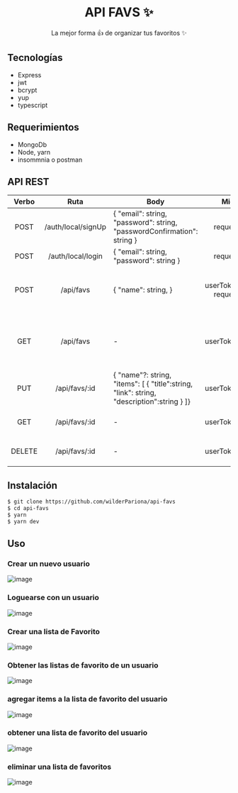 <h1 align="center">API FAVS ✨ </h1>

<p align="center">La mejor forma 👍 de organizar tus favoritos ✨</p>

## Tecnologías

- Express
- jwt
- bcrypt
- yup
- typescript

## Requerimientos

- MongoDb
- Node, yarn
- insommnia o postman

## API REST

| **Verbo** 	|      **Ruta**      	| **Body**                                                                                              	|               **Middlewares**               	|                   **Descipción**                   	|
|:---------:	|:------------------:	|-------------------------------------------------------------------------------------------------------	|:-------------------------------------------:	|:--------------------------------------------------:	|
|    POST   	| /auth/local/signUp 	| { "email": string, "password": string, "passwordConfirmation": string }                               	|              requestValidator()             	|               Crear un nuevo usuario               	|
|    POST   	|  /auth/local/login 	| { "email": string, "password": string }                                                               	|              requestValidator()             	|                Loguear a un usuario                	|
|    POST   	|      /api/favs     	| { "name": string, }                                                                                   	| userTokenVerification()  requestValidator() 	|     Crear una Lista de favoritos con un nombre     	|
|    GET    	|      /api/favs     	|                                                   -                                                   	|           userTokenVerification()           	| Obtener todas las lista de favoritos de un usuario 	|
|    PUT    	|    /api/favs/:id   	| { "name"?: string, "items": [    {    "title":string,    "link": string,    "description":string } ]} 	|           userTokenVerification()           	|     Actualizar y Agregar una lista de favoritos    	|
|    GET    	|    /api/favs/:id   	|                                                   -                                                   	|           userTokenVerification()           	|           obtener un favorito por el id.           	|
|   DELETE  	|    /api/favs/:id   	|                                                   -                                                   	|           userTokenVerification()           	|           Eliminar una lista de favoritos          	|

## Instalación

```sh
$ git clone https://github.com/wilderPariona/api-favs
$ cd api-favs
$ yarn
$ yarn dev
```

## Uso

### Crear un nuevo usuario

![image](https://user-images.githubusercontent.com/46570334/164751673-35c7e9a3-673b-4241-9218-b553c67ec7de.png)


### Loguearse con un usuario

![image](https://user-images.githubusercontent.com/46570334/164751756-74279e05-ef01-4650-b63e-8db1efe5924c.png)

### Crear una lista de Favorito

![image](https://user-images.githubusercontent.com/46570334/164751808-1256f442-c163-4b14-876a-65c83a2a17f6.png)

### Obtener las listas de favorito de un usuario

![image](https://user-images.githubusercontent.com/46570334/164751928-29b49ad5-c2f2-4a9c-bf83-ab4f2f85d3f0.png)

### agregar items a la lista de favorito del usuario

![image](https://user-images.githubusercontent.com/46570334/164752179-2c786dca-51e5-4a4c-a6f6-0772863a1a0e.png)


### obtener una lista de favorito del usuario

![image](https://user-images.githubusercontent.com/46570334/164752268-7cef2899-e36e-4b43-97f8-b1b915285d93.png)


### eliminar una lista de favoritos

![image](https://user-images.githubusercontent.com/46570334/164752352-7127734c-d980-4465-bd4a-34a8ab59b0a6.png)

